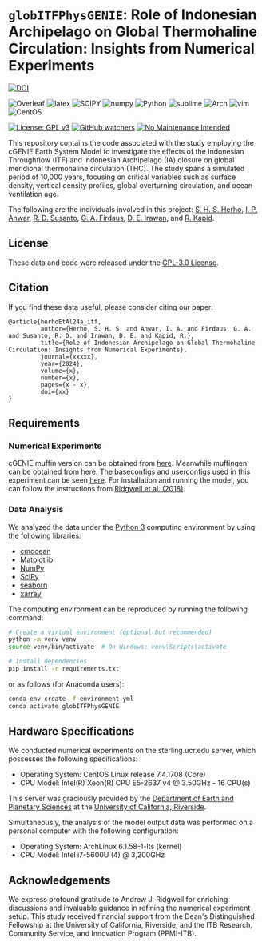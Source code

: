 # `globITFPhysGENIE`: Role of Indonesian Archipelago on Global Thermohaline Circulation: Insights from Numerical Experiments


[![DOI](https://zenodo.org/badge/727480497.svg)](https://zenodo.org/doi/10.5281/zenodo.10358231)

![Overleaf](https://img.shields.io/badge/-Overleaf-47A141?logo=Overleaf&style=for-the-badge&logoColor=white)
![latex](https://img.shields.io/badge/LaTeX-47A141?style=for-the-badge&logo=LaTeX&logoColor=white)
![SCIPY](https://img.shields.io/badge/SciPy-654FF0?style=for-the-badge&logo=SciPy&logoColor=white)
![numpy](https://img.shields.io/badge/Numpy-777BB4?style=for-the-badge&logo=numpy&logoColor=white)
![Python](https://img.shields.io/badge/Python-FFD43B?style=for-the-badge&logo=python&logoColor=blue)
![sublime](https://img.shields.io/badge/sublime_text-%23575757.svg?&style=for-the-badge&logo=sublime-text&logoColor=important)
![Arch](https://img.shields.io/badge/Arch_Linux-1793D1?style=for-the-badge&logo=arch-linux&logoColor=white)
![vim](https://img.shields.io/badge/VIM-%2311AB00.svg?&style=for-the-badge&logo=vim&logoColor=white)
![CentOS](https://img.shields.io/badge/Cent%20OS-262577?style=for-the-badge&logo=CentOS&logoColor=white)

[![License: GPL v3](https://img.shields.io/badge/License-GPLv3-blue.svg)](https://www.gnu.org/licenses/gpl-3.0)
[![GitHub watchers](https://img.shields.io/github/watchers/Naereen/StrapDown.js.svg?style=social&label=Watch&maxAge=2592000)](https://github.com/sandyherho/globITFPhysGENIE/watchers)
[![No Maintenance Intended](http://unmaintained.tech/badge.svg)](http://unmaintained.tech/)


This repository contains the code associated with the study employing the cGENIE Earth System Model to investigate the effects of the Indonesian Throughflow (ITF) and Indonesian Archipelago (IA) closure on global meridional thermohaline circulation (THC). The study spans a simulated period of 10,000 years, focusing on critical variables such as surface density, vertical density profiles, global overturning circulation, and ocean ventilation age.

The following are the individuals involved in this project: [S. H. S. Herho](https://scholar.google.com/citations?user=uYQgjxMAAAAJ&hl=id), [I. P. Anwar](https://scholar.google.co.id/citations?user=NMs_TswAAAAJ&hl=id), [R. D. Susanto](https://scholar.google.com/citations?user=xony5H4AAAAJ&hl=en), [G. A. Firdaus](https://www.linkedin.com/in/gisma2/?originalSubdomain=id), [D. E. Irawan](https://scholar.google.com/citations?user=Myvc78MAAAAJ&hl=en), and [R. Kapid](https://scholar.google.co.id/citations?user=oArSkkYAAAAJ&hl=en).

## License
These data and code were released under the [GPL-3.0 License](https://github.com/sandyherho/globITFPhysGENIE/blob/main/LICENSE.txt).

## Citation
If you find these data useful, please  consider citing our paper:


```
@article{herhoEtAl24a_itf,
         author={Herho, S. H. S. and Anwar, I. A. and Firdaus, G. A. and Susanto, R. D. and Irawan, D. E. and Kapid, R.},
         title={Role of Indonesian Archipelago on Global Thermohaline Circulation: Insights from Numerical Experiments},
         journal={xxxxx},
         year={2024},
         volume={x},
         number={x},
         pages={x - x},
         doi={xx}
}
```

## Requirements

### Numerical Experiments
cGENIE muffin version can be obtained from [here](https://github.com/derpycode/cgenie.muffin). Meanwhile muffingen can be obtained from [here](https://zenodo.org/records/4615664). The baseconfigs and userconfigs used in this experiment can be seen [here](https://github.com/sandyherho/globITFPhysGENIE/tree/main/configs). For installation and running the model, you can follow the instructions from [Ridgwell et al. (2018)](https://zenodo.org/records/1407658).

### Data Analysis
We analyzed the data under the [Python 3](https://www.python.org/) computing environment by using the following libraries:

- [cmocean](https://matplotlib.org/cmocean/)
- [Matplotlib](https://matplotlib.org/)
- [NumPy](https://numpy.org/)
- [SciPy](https://pandas.pydata.org/)
- [seaborn](https://seaborn.pydata.org/)
- [xarray](https://docs.xarray.dev/en/stable/)

The computing environment can be reproduced by running the following command:

```bash
# Create a virtual environment (optional but recommended)
python -m venv venv
source venv/bin/activate  # On Windows: venv\Scripts\activate

# Install dependencies
pip install -r requirements.txt
```

or as follows (for Anaconda users):

```bash
conda env create -f environment.yml
conda activate globITFPhysGENIE
```

## Hardware Specifications
We conducted numerical experiments on the sterling.ucr.edu server, which possesses the following specifications:

- Operating System: CentOS Linux release 7.4.1708 (Core)
- CPU Model: Intel(R) Xeon(R) CPU E5-2637 v4 @ 3.50GHz - 16 CPU(s)

This server was graciously provided by the [Department of Earth and Planetary Sciences](https://epsci.ucr.edu/) at the [University of California, Riverside](https://www.ucr.edu/).

Simultaneously, the analysis of the model output data was performed on a personal computer with the following configuration:

- Operating System: ArchLinux 6.1.58-1-lts (kernel)
- CPU Model: Intel i7-5600U (4) @ 3,200GHz

## Acknowledgements
We express profound gratitude to Andrew J. Ridgwell for enriching discussions and invaluable guidance in refining the numerical experiment setup. This study received financial support from the Dean's Distinguished Fellowship at the University of California, Riverside, and the ITB Research, Community Service, and Innovation Program (PPMI-ITB).  
